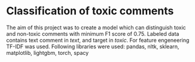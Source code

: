# Classification of toxic comments 
The aim of this project was to create a model which can distinguish toxic and non-toxic comments with minimum F1 score of 0.75.
Labeled data contains text comment in <i>text</i>, and target in <i>toxic</i>.
For feature engeneering TF-IDF was used.
Following libraries were used:
pandas, nltk, sklearn, matplotlib, lightgbm, torch, spacy
